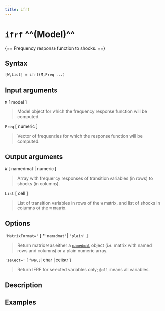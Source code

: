 ```yaml
---
title: ifrf
---
```


# `ifrf` ^^(Model)^^

{== Frequency response function to shocks. ==}


## Syntax 

    [W,List] = ifrf(M,Freq,...)


## Input arguments 

 `M` [ model ]
>
> Model object for which the frequency response function
> will be computed.
>

 `Freq` [ numeric ] 
> 
> Vector of frequencies for which the response
> function will be computed.
> 


## Output arguments 

 `W` [ namedmat | numeric ]
>
> Array with frequency responses of
> transition variables (in rows) to shocks (in columns).
>

 `List` [ cell ]
>
> List of transition variables in rows of the `W`
> matrix, and list of shocks in columns of the `W` matrix.
>

## Options 

 `'MatrixFormat='` [ *`'namedmat'`| `'plain'` ]
>
> Return matrix `W` as
> either a [`namedmat`](namedmat/Contents) object (i.e. matrix with named
> rows and columns) or a plain numeric array.
>

 `'select='` [ *`@all`| char | cellstr ]
>
> Return IFRF for selected
> variables only; `@all` means all variables.
>

## Description 



## Examples


